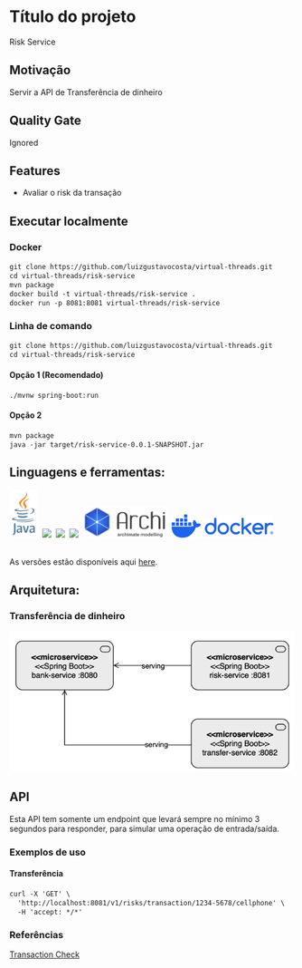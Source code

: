 # Título do projeto
Risk Service

## Motivação
Servir a API de Transferência de dinheiro

## Quality Gate
Ignored

## Features
- Avaliar o risk da transação

## Executar localmente
### Docker
````shell
git clone https://github.com/luizgustavocosta/virtual-threads.git
cd virtual-threads/risk-service
mvn package
docker build -t virtual-threads/risk-service .
docker run -p 8081:8081 virtual-threads/risk-service
````
### Linha de comando
 ```shell
git clone https://github.com/luizgustavocosta/virtual-threads.git
cd virtual-threads/risk-service
````

#### Opção 1 (Recomendado)

```shell
./mvnw spring-boot:run
```

#### Opção 2
```shell
mvn package 
java -jar target/risk-service-0.0.1-SNAPSHOT.jar
 ```

## Linguagens e ferramentas:
<div>
  <img width=50px src="../resources/imgs/java-vertical.svg">&nbsp;
  <img width=50px src="https://upload.wikimedia.org/wikipedia/commons/9/9c/IntelliJ_IDEA_Icon.svg">&nbsp;
  <img width=150px src="https://upload.wikimedia.org/wikipedia/commons/4/44/Spring_Framework_Logo_2018.svg">&nbsp;
  <img width=150px src="https://upload.wikimedia.org/wikipedia/commons/5/52/Apache_Maven_logo.svg">&nbsp;
  <img width=150px src="../resources/imgs/archimate.png">&nbsp;
  <img width=180px src="../resources/imgs/docker-logo-blue.svg">&nbsp;
</div>
</br>

As versões estão disponíveis aqui [here](../README.md).

## Arquitetura:

### Transferência de dinheiro
![img.png](../resources/imgs/bank-transfer.png)

## API
Esta API tem somente um endpoint que levará sempre no mínimo 3 segundos para responder, para simular uma operação de entrada/saída.

### Exemplos de uso

#### Transferência
````shell
curl -X 'GET' \
  'http://localhost:8081/v1/risks/transaction/1234-5678/cellphone' \
  -H 'accept: */*'
````

### Referências
[Transaction Check](https://api-docs.fraud.net/docs/public-apis/395e4a8yfue3b-transaction-check)